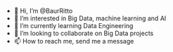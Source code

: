 - 👋 Hi, I’m @BaurRitto
- 👀 I’m interested in Big Data, machine learning and AI
- 🌱 I’m currently learning Data Engineering
- 💞️ I’m looking to collaborate on Big Data projects
- 📫 How to reach me, send me a message

<!---
BaurRitto/BaurRitto is a ✨ special ✨ repository because its `README.md` (this file) appears on your GitHub profile.
You can click the Preview link to take a look at your changes.
--->
